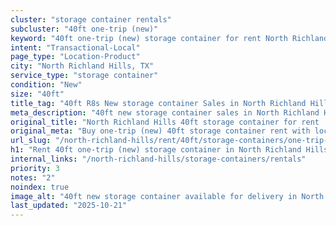 ```yaml
---
cluster: "storage container rentals"
subcluster: "40ft one-trip (new)"
keyword: "40ft one-trip (new) storage container for rent North Richland Hills, TX"
intent: "Transactional-Local"
page_type: "Location-Product"
city: "North Richland Hills, TX"
service_type: "storage container"
condition: "New"
size: "40ft"
title_tag: "40ft R8s New storage container Sales in North Richland Hills | LC Container"
meta_description: "40ft new storage container sales in North Richland Hills. Fast delivery, competitive pricing. Serving storage containers area. Quote ID: WRG. Call (214) 524-4168 for your free quote today."
original_title: "North Richland Hills 40ft storage container for rent | LC"
original_meta: "Buy one-trip (new) 40ft storage container rent with local delivery in North Richland Hills, TX. LC Container — local Since 2003. Request a fast quote today."
url_slug: "/north-richland-hills/rent/40ft/storage-containers/one-trip-new"
h1: "Rent 40ft one-trip (new) storage container in North Richland Hills"
internal_links: "/north-richland-hills/storage-containers/rentals"
priority: 3
notes: "2"
noindex: true
image_alt: "40ft new storage container available for delivery in North Richland Hills"
last_updated: "2025-10-21"
---
```


<!-- TODO: Add unique city/inventory copy, images, and internal links here. -->

